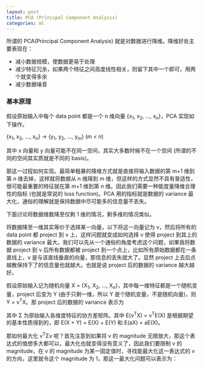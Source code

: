 ```yaml
---
layout: post
title: PCA (Principal Component Analysis)
categories: ml
---
```


所谓的 PCA(Principal Component Analysis) 就是对数据进行降维。降维好处主要表现在：

* 减小数据规模，使数据更易于处理
* 减少特征冗余，如果两个特征之间高度线性相关，则留下其中一个即可，用两个就变得多余
* 减少数据噪音

### 基本原理

假设原始输入中每个 data point 都是一个 n 维向量 {x<sub>1</sub>, x<sub>2</sub>, …, x<sub>n</sub>}，PCA 实现如下操作。

{x<sub>1</sub>, x<sub>2</sub>, …, x<sub>n</sub>} &rarr; {y<sub>1</sub>, y<sub>2</sub>, …, y<sub>m</sub>} (m < n)

其中 x 向量和 y 向量可能不在同一空间，其实大多数时候不在一个空间 (所谓的不同的空间其实质就是不同的 basis)。

那这一过程如何实现。最简单粗暴的降维方式就是直接将输入数据的第 m+1 维到第 n 维去掉，这样就将数据从 n 维降到 m 维，但这样的方式显然不具有普适性，很可能最重要的特征就在第 m+1 维到第 n 维。因此我们需要一种能度量降维合理性的指标 (也就是常说的 loss function)。PCA 用的指标就是数据的 variance 最大化，通俗的理解就是保持数据中尽可能多的信息量不丢失。

下面讨论将数据维数降至仅剩 1 维的情况，剩多维的情况类似。

将数据降至一维其实等价于选择某一向量，以下将这一向量记为 v，然后将所有的 data point 都 project 到 v 上，这样问题就变成如何选择 v 使得 project 到其上的数据的 variance 最大。我们可以先从一个通俗的角度考虑这个问题，如果我将数据 project 到 v 后所有数据都被 project 到一个点上，比如所有原始数据都在一条直线上，v 是与该直线垂直的向量，那信息的丢失就大了。显然 project 上去后点越散保持下了的信息量也就越大。也就是说 project 后的数据的 variance 越大越好。

假设原始输入记为随机向量 X = {X<sub>1</sub>, X<sub>2</sub>, …, X<sub>n</sub>}，其中每一维特征都是一个随机变量，project 后变为 Y (由于只剩一维，所以 Y 是个随机变量，不是随机向量)，则 Y = v<sup>T</sup>X。那 project 后的数据的 variance 表示为

<object data="/resource/pca/varY.svg" type="image/svg+xml" class="svgcenter"></object>

其中 Σ 为原始输入各维度特征的协方差矩阵。其中 E(v<sup>T</sup>X) = v<sup>T</sup>E(X) 是根据期望的基本性质得到的，即 E(X + Y) = E(X) + E(Y) 和 E(aX) = aE(X)。

那如何最大化 v<sup>T</sup>Σv 呢？首先注意到如果将 v 的 magnitude 无限放大，那这个表达式的值想多大都可以，最大化也就变得没有意义了，因此我们要限制 v 的 magnitude，在 v 的 magnitude 为某一固定值时，寻找能最大化这一表达式的 v 的方向，这里就令这个 magnitude 为 1，那这一最大化问题可以表示为：

<object data="/resource/pca/argmax.svg" type="image/svg+xml" class="svgcenter"></object>

